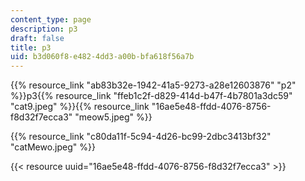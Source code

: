 ```yaml
---
content_type: page
description: p3
draft: false
title: p3
uid: b3d060f8-e482-4dd3-a00b-bfa618f56a7b
---
```

{{% resource_link "ab83b32e-1942-41a5-9273-a28e12603876" "p2" %}}p3{{% resource_link "ffeb1c2f-d829-414d-b47f-4b7801a3dc59" "cat9.jpeg" %}}{{% resource_link "16ae5e48-ffdd-4076-8756-f8d32f7ecca3" "meow5.jpeg" %}}

{{% resource_link "c80da11f-5c94-4d26-bc99-2dbc3413bf32" "catMewo.jpeg" %}}

{{< resource uuid="16ae5e48-ffdd-4076-8756-f8d32f7ecca3" >}}